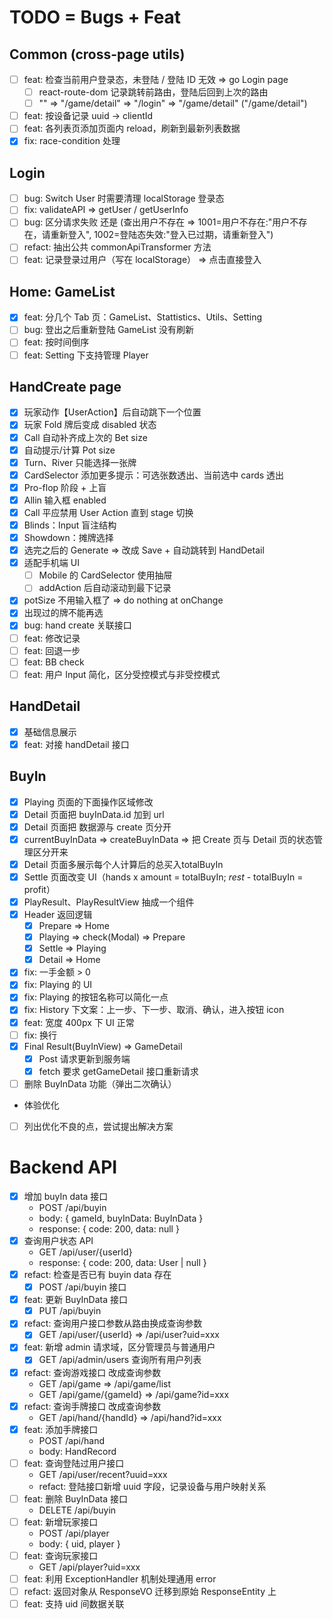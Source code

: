 # TODO = Bugs + Feat

## Common (cross-page utils)

- [ ] feat: 检查当前用户登录态，未登陆 / 登陆 ID 无效 => go Login page
  - [ ] react-route-dom 记录跳转前路由，登陆后回到上次的路由
  - [ ] "" => "/game/detail" => "/login" => "/game/detail" ("/game/detail")
- [ ] feat: 按设备记录 uuid -> clientId
- [ ] feat: 各列表页添加页面内 reload，刷新到最新列表数据
- [x] fix: race-condition 处理

## Login

- [ ] bug: Switch User 时需要清理 localStorage 登录态
- [ ] fix: validateAPI => getUser / getUserInfo
- [ ] bug: 区分请求失败 还是 (查出用户不存在 => 1001=用户不存在:"用户不存在，请重新登入", 1002=登陆态失效:"登入已过期，请重新登入")
- [ ] refact: 抽出公共 commonApiTransformer 方法
- [ ] feat: 记录登录过用户（写在 localStorage） => 点击直接登入

## Home: GameList

- [x] feat: 分几个 Tab 页：GameList、Stattistics、Utils、Setting
- [ ] bug: 登出之后重新登陆 GameList 没有刷新
- [ ] feat: 按时间倒序
- [ ] feat: Setting 下支持管理 Player

## HandCreate page

- [x] 玩家动作【UserAction】后自动跳下一个位置
- [x] 玩家 Fold 牌后变成 disabled 状态
- [x] Call 自动补齐成上次的 Bet size
- [x] 自动提示/计算 Pot size
- [x] Turn、River 只能选择一张牌
- [x] CardSelector 添加更多提示：可选张数透出、当前选中 cards 透出
- [x] Pro-flop 阶段 + 上盲
- [x] Allin 输入框 enabled
- [x] Call 平应禁用 User Action 直到 stage 切换
- [x] Blinds：Input 盲注结构
- [x] Showdown：摊牌选择
- [x] 选完之后的 Generate => 改成 Save + 自动跳转到 HandDetail
- [x] 适配手机端 UI
  - [ ] Mobile 的 CardSelector 使用抽屉
  - [ ] addAction 后自动滚动到最下记录
- [x] potSize 不用输入框了 => do nothing at onChange
- [x] 出现过的牌不能再选
- [x] bug: hand create 关联接口
- [ ] feat: 修改记录
- [ ] feat: 回退一步
- [ ] feat: BB check
- [ ] feat: 用户 Input 简化，区分受控模式与非受控模式

## HandDetail

- [x] 基础信息展示
- [x] feat: 对接 handDetail 接口

## BuyIn

- [x] Playing 页面的下面操作区域修改
- [x] Detail 页面把 buyInData.id 加到 url
- [x] Detail 页面把 数据源与 create 页分开
- [x] currentBuyInData => createBuyInData => 把 Create 页与 Detail 页的状态管理区分开来
- [x] Detail 页面多展示每个人计算后的总买入totalBuyIn
- [x] Settle 页面改变 UI（hands x amount = totalBuyIn; _rest_ - totalBuyIn = profit）
- [x] PlayResult、PlayResultView 抽成一个组件
- [x] Header 返回逻辑
  - [x] Prepare => Home
  - [x] Playing => check(Modal) => Prepare
  - [x] Settle => Playing
  - [x] Detail => Home
- [x] fix: 一手金额 > 0
- [x] fix: Playing 的 UI
- [x] fix: Playing 的按钮名称可以简化一点
- [x] fix: History 下文案：上一步、下一步、取消、确认，进入按钮 icon
- [x] feat: 宽度 400px 下 UI 正常
- [ ] fix: 换行
- [x] Final Result(BuyInView) => GameDetail
  - [x] Post 请求更新到服务端
  - [x] fetch 要求 getGameDetail 接口重新请求
- [ ] 删除 BuyInData 功能（弹出二次确认）

- 体验优化

- [ ] 列出优化不良的点，尝试提出解决方案


# Backend API

- [x] 增加 buyIn data 接口
  - POST /api/buyin
  - body: { gameId, buyInData: BuyInData }
  - response: { code: 200, data: null }
- [x] 查询用户状态 API
  - GET /api/user/{userId}
  - response: { code: 200, data: User | null }
- [x] refact: 检查是否已有 buyin data 存在
  - [x] POST /api/buyin 接口
- [x] feat: 更新 BuyInData 接口
  - [x] PUT /api/buyin
- [x] refact: 查询用户接口参数从路由换成查询参数
  - [x] GET /api/user/{userId} => /api/user?uid=xxx
- [x] feat: 新增 admin 请求域，区分管理员与普通用户
  - [x] GET /api/admin/users 查询所有用户列表
- [x] refact: 查询游戏接口 改成查询参数
  - GET /api/game => /api/game/list
  - GET /api/game/{gameId} => /api/game?id=xxx
- [x] refact: 查询手牌接口 改成查询参数
  - GET /api/hand/{handId} => /api/hand?id=xxx
- [x] feat: 添加手牌接口
  - POST /api/hand
  - body: HandRecord
- [ ] feat: 查询登陆过用户接口
  - GET /api/user/recent?uuid=xxx
  - refact: 登陆接口新增 uuid 字段，记录设备与用户映射关系
- [ ] feat: 删除 BuyInData 接口
  - DELETE /api/buyin
- [ ] feat: 新增玩家接口
  - POST /api/player
  - body: { uid, player }
- [ ] feat: 查询玩家接口
  - GET /api/player?uid=xxx
- [ ] feat: 利用 ExceptionHandler 机制处理通用 error
- [ ] refact: 返回对象从 ResponseVO 迁移到原始 ResponseEntity 上
- [ ] feat: 支持 uid 间数据关联
